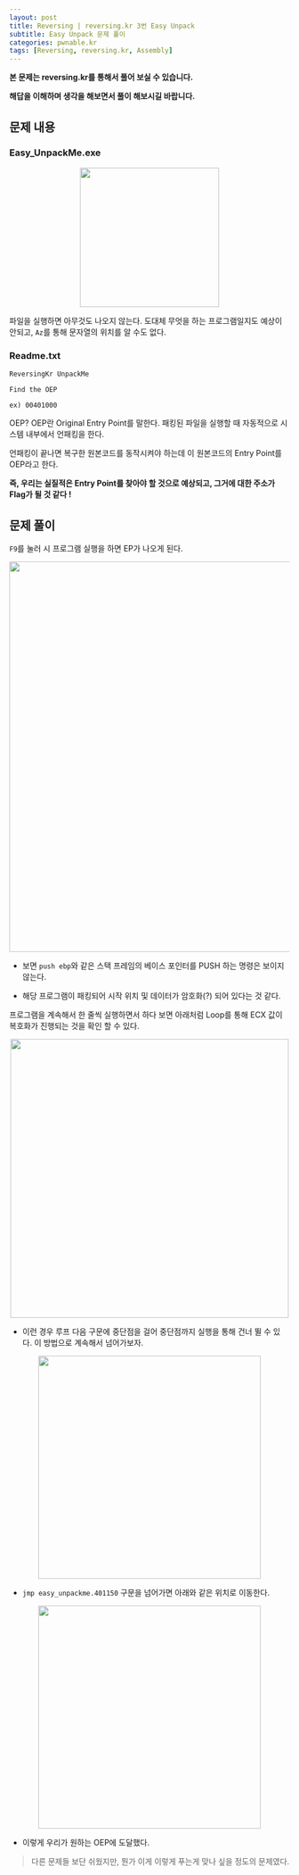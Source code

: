 ```yaml
---
layout: post
title: Reversing | reversing.kr 3번 Easy Unpack
subtitle: Easy Unpack 문제 풀이
categories: pwnable.kr
tags: [Reversing, reversing.kr, Assembly]
---
```


**본 문제는 reversing.kr를 통해서 풀어 보실 수 있습니다.**

**해답을 이해하며 생각을 해보면서 풀이 해보시길 바랍니다.**

## 문제 내용

### Easy_UnpackMe.exe

<p align="center">
<img src ="https://user-images.githubusercontent.com/78135526/182014197-3662b339-e5ec-42cc-8fe7-7a72fea4c925.png" width = 250>
</p>

파일을 실행하면 아무것도 나오지 않는다. 도대체 무엇을 하는 프로그램일지도 예상이 안되고, `Az`를 통해 문자열의 위치를 알 수도 없다.

### Readme.txt

```
ReversingKr UnpackMe

Find the OEP

ex) 00401000
```

OEP? OEP란 Original Entry Point를 말한다. 패킹된 파일을 실행할 때 자동적으로 시스템 내부에서 언패킹을 한다. 

언패킹이 끝나면 복구한 원본코드를 동작시켜야 하는데 이 원본코드의 Entry Point를 OEP라고 한다. 

**즉, 우리는 실질적은 Entry Point를 찾아야 할 것으로 예상되고, 그거에 대한 주소가 Flag가 될 것 같다 !**

## 문제 풀이

`F9`를 눌러 시 프로그램 실행을 하면 EP가 나오게 된다.

<p align="center">
<img src ="https://user-images.githubusercontent.com/78135526/182014339-9a69a3e8-b227-421e-88ed-942b7139493a.png" width = 700>
</p>

* 보면 `push ebp`와 같은 스택 프레임의 베이스 포인터를 PUSH 하는 명령은 보이지 않는다.

* 해당 프로그램이 패킹되어 시작 위치 및 데이터가 암호화(?) 되어 있다는 것 같다.

프로그램을 계속해서 한 줄씩 실행하면서 하다 보면 아래처럼 Loop를 통해 ECX 값이 복호화가 진행되는 것을 확인 할 수 있다.

<p align="center">
<img src ="https://user-images.githubusercontent.com/78135526/182014442-3583b587-fde8-46f8-8c2d-460514338b06.png" width = 500>
</p>

* 이런 경우 루프 다음 구문에 중단점을 걸어 중단점까지 실행을 통해 건너 뛸 수 있다. 이 방법으로 계속해서 넘어가보자.

<p align="center">
<img src ="https://user-images.githubusercontent.com/78135526/182014730-d6183908-a4f8-4049-a1e1-0dcc19a84274.png" width = 400>
</p>

* `jmp easy_unpackme.401150` 구문을 넘어가면 아래와 같은 위치로 이동한다.

<p align="center">
<img src ="https://user-images.githubusercontent.com/78135526/182014784-499af4e1-936b-436b-8c1d-0aa60c40ee4a.png" width = 400>
</p>

* 이렇게 우리가 원하는 OEP에 도달했다.

> 다른 문제들 보단 쉬웠지만, 뭔가 이게 이렇게 푸는게 맞나 싶을 정도의 문제였다.